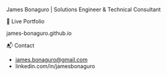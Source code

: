 James Bonaguro  |  Solutions Engineer & Technical Consultant


🚀 Live Portfolio

james-bonaguro.github.io

📬 Contact
- james.bonaguro@gmail.com
- linkedin.com/in/jamesbonaguro

